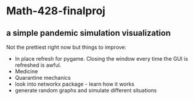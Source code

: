 # Math-428-finalproj

## a simple pandemic simulation visualization

Not the prettiest right now but things to improve:
* In place refresh for pygame. Closing the window every time the GUI is refreshed is awful.
* Medicine
* Quarantine mechanics
* look into networkx package - learn how it works
* generate random graphs and simulate different situations
